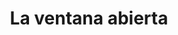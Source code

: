 ---
layout: libro
title: La ventana abierta
flipbook: https://www.yumpu.com/xx/embed/view/y35BuF62WrN4nqsl
permalink: /libros/la_ventana_abierta/
---